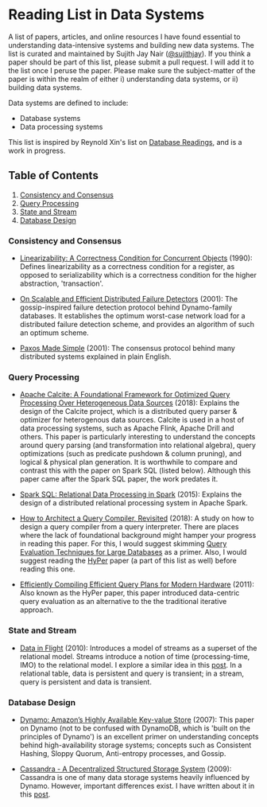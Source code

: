 # Reading List in Data Systems
A list of papers, articles, and online resources I have found essential to understanding data-intensive systems and building new data systems. The list is curated and maintained by Sujith Jay Nair ([@sujithjay](https://github.com/sujithjay/)). If you think a paper should be part of this list, please submit a pull request. I will add it to the list once I peruse the paper. Please make sure the subject-matter of the paper is within the realm of either i) understanding data systems, or ii) building data systems.

Data systems are defined to include:
- Database systems
- Data processing systems

This list is inspired by Reynold Xin's list on [Database Readings](https://github.com/rxin/db-readings), and is a work in progress.

## Table of Contents
1. [Consistency and Consensus](#consistency-and-consensus)
2. [Query Processing](#query-processing)
3. [State and Stream](#state-and-stream)
4. [Database Design](#database-design)

### Consistency and Consensus

- [Linearizability: A Correctness Condition for Concurrent Objects](http://courses.cs.vt.edu/~cs5204/fall07-kafura/Papers/TransactionalMemory/Linearizability.pdf) (1990): Defines linearizability as a correctness condition for a register, as opposed to serializability which is a correctness condition for the higher abstraction, 'transaction'.

- [On Scalable and Efficient Distributed Failure Detectors](http://www.ict.uom.gr/teaching/distrubutedSite/eceutexas/dist2/papers/On_scalable_and_efficient_distributed_failure_detectors.pdf) (2001): The gossip-inspired failure detection protocol behind Dynamo-family databases. It establishes the optimum worst-case network load for a distributed failure detection scheme, and provides an algorithm of such an optimum scheme.

- [Paxos Made Simple](http://www.cs.utexas.edu/users/lorenzo/corsi/cs380d/past/03F/notes/paxos-simple.pdf) (2001): The consensus protocol behind many distributed systems explained in plain English.

### Query Processing

- [Apache Calcite: A Foundational Framework for Optimized Query Processing Over Heterogeneous Data Sources](https://arxiv.org/pdf/1802.10233.pdf) (2018): Explains the design of the Calcite project, which is a distributed query parser & optimizer for heterogenous data sources. Calcite is used in a host of data processing systems, such as Apache Flink, Apache Drill and others. This paper is particularly interesting to understand the concepts around query parsing (and transformation into relational algebra), query optimizations (such as predicate pushdown & column pruning), and logical & physical plan generation. It is worthwhile to compare and contrast this with the paper on Spark SQL (listed below). Although this paper came after the Spark SQL paper, the work predates it.

- [Spark SQL: Relational Data Processing in Spark](https://people.csail.mit.edu/matei/papers/2015/sigmod_spark_sql.pdf) (2015): Explains the design of a distributed relational processing system in Apache Spark.

- [How to Architect a Query Compiler, Revisited](https://www.cs.purdue.edu/homes/rompf/papers/tahboub-sigmod18.pdf) (2018): A study on how to design a query compiler from a query interpreter. There are places where the lack of foundational background might hamper your progress in reading this paper. For this, I would suggest skimming [Query Evaluation Techniques for Large Databases](http://infolab.stanford.edu/~hyunjung/cs346/graefe.pdf) as a primer. Also, I would suggest reading the [HyPer](https://www.vldb.org/pvldb/vol4/p539-neumann.pdf) paper (a part of this list as well) before reading this one.

- [Efficiently Compiling Efficient Query Plans for Modern Hardware](https://www.vldb.org/pvldb/vol4/p539-neumann.pdf) (2011): Also known as the HyPer paper, this paper introduced data-centric query evaluation as an alternative to the the traditional iterative approach.


### State and Stream
- [Data in Flight](http://citeseerx.ist.psu.edu/viewdoc/download?doi=10.1.1.462.4828&rep=rep1&type=pdf) (2010): Introduces a model of streams as a superset of the relational model. Streams introduce a notion of time (processing-time, IMO) to the relational model. I explore a similar idea in this [post](http://sujithjay.com/data-systems/A-Simple-Dichotomy-for-Modelling-Data-Intensive-Systems/). In a relational table, data is persistent and query is transient; in a stream, query is persistent and data is transient.

### Database Design
- [Dynamo: Amazon’s Highly Available Key-value Store](https://courses.cs.washington.edu/courses/csep552/18wi/papers/decandia-dynamo.pdf) (2007): This paper on Dynamo (not to be confused with DynamoDB, which is 'built on the principles of Dynamo') is an excellent primer on understanding concepts behind high-availability storage systems; concepts such as Consistent Hashing, Sloppy Quorum, Anti-entropy processes, and Gossip.

- [Cassandra - A Decentralized Structured Storage System](https://www.cs.cornell.edu/projects/ladis2009/papers/lakshman-ladis2009.pdf) (2009): Cassandra is one of many data storage systems heavily influenced by Dynamo. However, important differences exist. I have written about it in this [post](https://sujithjay.com/data-systems/Dynamo-vs-Cassandra/).
